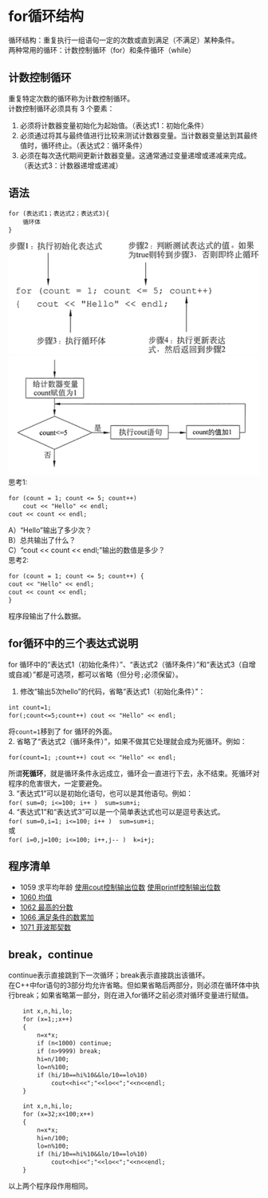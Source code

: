 # for循环结构
循环结构：重复执行一组语句一定的次数或直到满足（不满足）某种条件。  
两种常用的循环：计数控制循环（for）和条件循环（while）
## 计数控制循环
重复特定次数的循环称为计数控制循环。  
计数控制循环必须具有 3 个要素：  
1. 必须将计数器变量初始化为起始值。（表达式1：初始化条件）  
2. 必须通过将其与最终值进行比较来测试计数器变量。当计数器变量达到其最终值时，循环终止。（表达式2：循环条件）  
3. 必须在每次迭代期间更新计数器变量。这通常通过变量递增或递减来完成。（表达式3：计数器递增或递减）

## 语法
```
for (表达式1；表达式2；表达式3){
    循环体
}
```
![for循环语法说明](https://github.com/csxlf/ybt_ssoier_cn/blob/main/ABC/image/007.png)  
![for循环流程图](https://github.com/csxlf/ybt_ssoier_cn/blob/main/ABC/image/008.png)  
思考1:  

```   
for (count = 1; count <= 5; count++)   
    cout << "Hello" << endl;
cout << count << endl;
```
A）“Hello”输出了多少次？   
B）总共输出了什么？   
C）“cout << count << endl;”输出的数值是多少？   
思考2:  

```
for (count = 1; count <= 5; count++) {
cout << "Hello" << endl;
cout << count << endl;
}
```
程序段输出了什么数据。
## for循环中的三个表达式说明
for 循环中的“表达式1（初始化条件）”、“表达式2（循环条件）”和“表达式3（自增或自减）”都是可选项，都可以省略（但分号`;`必须保留）。  
1. 修改“输出5次hello”的代码，省略“表达式1（初始化条件）”：

```
int count=1;
for(;count<=5;count++) cout << "Hello" << endl;
```

将`count=1`移到了 for 循环的外面。  
2. 省略了“表达式2（循环条件）”，如果不做其它处理就会成为死循环。例如：

```
for(count=1; ;count++) cout << "Hello" << endl;
```

所谓**死循环**，就是循环条件永远成立，循环会一直进行下去，永不结束。死循环对程序的危害很大，一定要避免。   
3. “表达式1”可以是初始化语句，也可以是其他语句。例如：  
`for( sum=0; i<=100; i++ )  sum=sum+i;`  
4. “表达式1”和“表达式3”可以是一个简单表达式也可以是逗号表达式。  
`for( sum=0,i=1; i<=100; i++ )  sum=sum+i;`  
或  
`for( i=0,j=100; i<=100; i++,j-- )  k=i+j;`

## 程序清单
* 1059	求平均年龄 [使用cout控制输出位数](https://github.com/csxlf/ybt_ssoier_cn/blob/main/1059_1.cpp)  [使用printf控制输出位数](https://github.com/csxlf/ybt_ssoier_cn/blob/main/1059_2.cpp)
* [1060	均值](https://github.com/csxlf/ybt_ssoier_cn/blob/main/1060.cpp)
* [1062	最高的分数](https://github.com/csxlf/ybt_ssoier_cn/blob/main/1062.cpp)
* [1066	满足条件的数累加](https://github.com/csxlf/ybt_ssoier_cn/blob/main/1066.cpp)
* [1071	菲波那契数](https://github.com/csxlf/ybt_ssoier_cn/blob/main/1071.cpp)

## break，continue
continue表示直接跳到下一次循环；break表示直接跳出该循环。   
在C++中for语句的3部分均允许省略。但如果省略后两部分，则必须在循环体中执行break；如果省略第一部分，则在进入for循环之前必须对循环变量进行赋值。   

```
    int x,n,hi,lo;
    for (x=1;;x++)
    {
        n=x*x;
        if (n<1000) continue;
        if (n>9999) break;
        hi=n/100;
        lo=n%100;
        if (hi/10==hi%10&&lo/10==lo%10)
            cout<<hi<<";"<<lo<<";"<<n<<endl;
    }
```

```
    int x,n,hi,lo;
    for (x=32;x<100;x++)
    {
        n=x*x;
        hi=n/100;
        lo=n%100;
        if (hi/10==hi%10&&lo/10==lo%10)
            cout<<hi<<";"<<lo<<";"<<n<<endl;
    }
```
以上两个程序段作用相同。